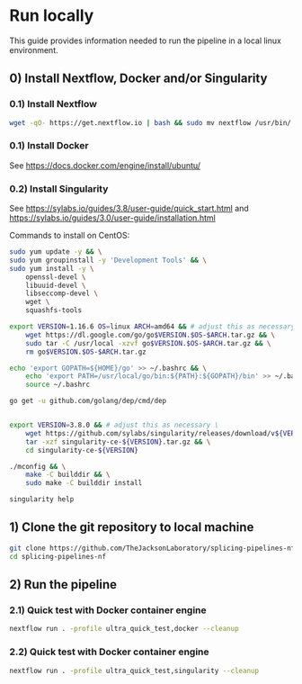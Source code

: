 # Run locally

This guide provides information needed to run the pipeline in a local linux environment.

## 0) Install Nextflow, Docker and/or Singularity

### 0.1) Install Nextflow
```bash
wget -qO- https://get.nextflow.io | bash && sudo mv nextflow /usr/bin/
```

### 0.1) Install Docker
See https://docs.docker.com/engine/install/ubuntu/


### 0.2) Install Singularity
See https://sylabs.io/guides/3.8/user-guide/quick_start.html and https://sylabs.io/guides/3.0/user-guide/installation.html

Commands to install on CentOS:
```bash
sudo yum update -y && \
sudo yum groupinstall -y 'Development Tools' && \
sudo yum install -y \
    openssl-devel \
    libuuid-devel \
    libseccomp-devel \
    wget \
    squashfs-tools

export VERSION=1.16.6 OS=linux ARCH=amd64 && # adjust this as necessary \
    wget https://dl.google.com/go/go$VERSION.$OS-$ARCH.tar.gz && \
    sudo tar -C /usr/local -xzvf go$VERSION.$OS-$ARCH.tar.gz && \
    rm go$VERSION.$OS-$ARCH.tar.gz

echo 'export GOPATH=${HOME}/go' >> ~/.bashrc && \
    echo 'export PATH=/usr/local/go/bin:${PATH}:${GOPATH}/bin' >> ~/.bashrc && \
    source ~/.bashrc

go get -u github.com/golang/dep/cmd/dep


export VERSION=3.8.0 && # adjust this as necessary \
    wget https://github.com/sylabs/singularity/releases/download/v${VERSION}/singularity-ce-${VERSION}.tar.gz && \
    tar -xzf singularity-ce-${VERSION}.tar.gz && \
    cd singularity-ce-${VERSION}

./mconfig && \
    make -C builddir && \
    sudo make -C builddir install

singularity help

```

## 1) Clone the git repository to local machine

```bash
git clone https://github.com/TheJacksonLaboratory/splicing-pipelines-nf
cd splicing-pipelines-nf

```

## 2) Run the pipeline

### 2.1) Quick test with Docker container engine
```bash
nextflow run . -profile ultra_quick_test,docker --cleanup
```

### 2.2) Quick test with Docker container engine
```bash
nextflow run . -profile ultra_quick_test,singularity --cleanup
```